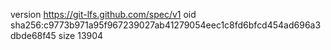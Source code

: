 version https://git-lfs.github.com/spec/v1
oid sha256:c9773b971a95f967239027ab41279054eec1c8fd6bfcd454ad696a3dbde68f45
size 13904
